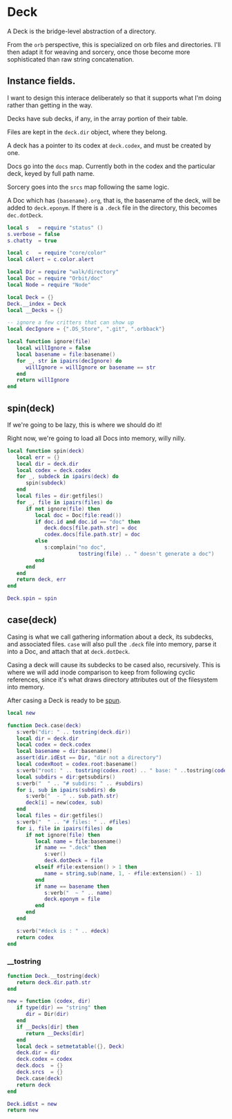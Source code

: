 # Deck


A Deck is the bridge-level abstraction of a directory.


From the ``orb`` perspective, this is specialized on orb files and
directories. I'll then adapt it for weaving and sorcery, once those
become more sophisticated than raw string concatenation.

## Instance fields.

I want to design this interace deliberately so that it supports what I'm
doing rather than getting in the way.


Decks have sub decks, if any, in the array portion of their table.


Files are kept in the ``deck.dir`` object, where they belong.


A deck has a pointer to its codex at ``deck.codex``, and must be created
by one.


Docs go into the ``docs`` map. Currently both in the codex and the
particular deck, keyed by full path name.


Sorcery goes into the ``srcs`` map following the same logic.


A Doc which has ``{basename}.org``, that is, the basename of the deck,
will be added to ``deck.eponym``.  If there is a ``.deck`` file in the
directory, this becomes ``dec.dotDeck``.

```lua
local s   = require "status" ()
s.verbose = false
s.chatty  = true

local c   = require "core/color"
local cAlert = c.color.alert

local Dir = require "walk/directory"
local Doc = require "Orbit/doc"
local Node = require "Node"
```
```lua
local Deck = {}
Deck.__index = Deck
local __Decks = {}
```
```lua
-- ignore a few critters that can show up
local decIgnore = {".DS_Store", ".git", ".orbback"}

local function ignore(file)
   local willIgnore = false
   local basename = file:basename()
   for _, str in ipairs(decIgnore) do
      willIgnore = willIgnore or basename == str
   end
   return willIgnore
end
```
## spin(deck)

If we're going to be lazy, this is where we should do it!


Right now, we're going to load all Docs into memory, willy nilly.

```lua
local function spin(deck)
   local err = {}
   local dir = deck.dir
   local codex = deck.codex
   for _, subdeck in ipairs(deck) do
      spin(subdeck)
   end
   local files = dir:getfiles()
   for _, file in ipairs(files) do
      if not ignore(file) then
         local doc = Doc(file:read())
         if doc.id and doc.id == "doc" then
            deck.docs[file.path.str] = doc
            codex.docs[file.path.str] = doc
         else
            s:complain("no doc",
                       tostring(file) .. " doesn't generate a doc")
         end
      end
   end
   return deck, err
end

Deck.spin = spin
```
## case(deck)

  Casing is what we call gathering information about a deck, its subdecks,
and associated files.  ``case`` will also pull the ``.deck`` file into memory,
parse it into a Doc, and attach that at ``deck.dotDeck``.


Casing a deck will cause its subdecks to be cased also, recursively. This is
where we will add inode comparison to keep from following cyclic references,
since it's what draws directory attributes out of the filesystem into memory.


After casing a Deck is ready to be [spun](httk://).

```lua
local new

function Deck.case(deck)
   s:verb("dir: " .. tostring(deck.dir))
   local dir = deck.dir
   local codex = deck.codex
   local basename = dir:basename()
   assert(dir.idEst == Dir, "dir not a directory")
   local codexRoot = codex.root:basename()
   s:verb("root: " .. tostring(codex.root) .. " base: " ..tostring(codexRoot))
   local subdirs = dir:getsubdirs()
   s:verb("  " .. "# subdirs: " .. #subdirs)
   for i, sub in ipairs(subdirs) do
      s:verb("  - " .. sub.path.str)
      deck[i] = new(codex, sub)
   end
   local files = dir:getfiles()
   s:verb("  " .. "# files: " .. #files)
   for i, file in ipairs(files) do
      if not ignore(file) then
         local name = file:basename()
         if name == ".deck" then
            s:ver()
            deck.dotDeck = file
         elseif #file:extension() > 1 then
            name = string.sub(name, 1, - #file:extension() - 1)
         end
         if name == basename then
            s:verb("  ~ " .. name)
            deck.eponym = file
         end
      end
   end

   s:verb("#deck is : " .. #deck)
   return codex
end
```
### __tostring

```lua
function Deck.__tostring(deck)
   return deck.dir.path.str
end
```
```lua
new = function (codex, dir)
   if type(dir) == "string" then
      dir = Dir(dir)
   end
   if __Decks[dir] then
      return __Decks[dir]
   end
   local deck = setmetatable({}, Deck)
   deck.dir = dir
   deck.codex = codex
   deck.docs  = {}
   deck.srcs  = {}
   Deck.case(deck)
   return deck
end
```
```lua
Deck.idEst = new
return new
```
